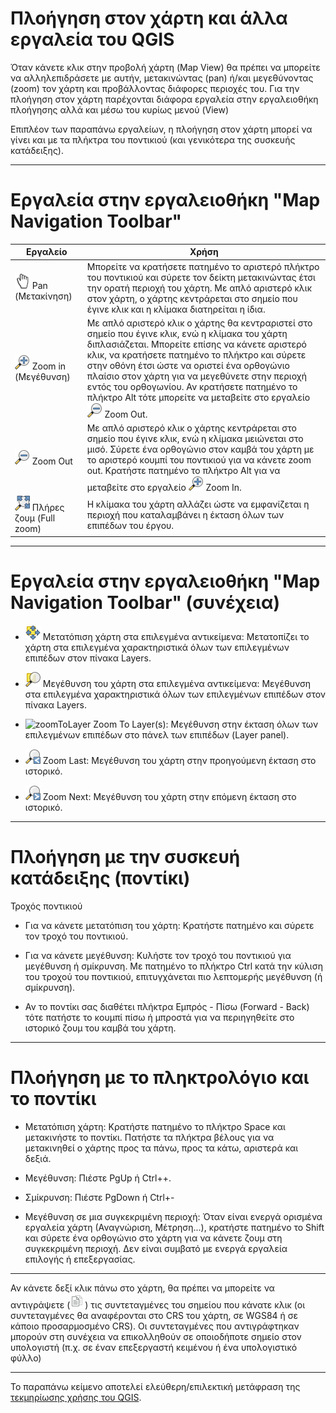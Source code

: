 # Πλοήγηση στον χάρτη και άλλα εργαλεία του QGIS

<!-- Όταν προσθέτετε ένα θεματικό επίπεδο στο QGIS, αυτό θα αναζητήσει αυτόματα το Σύστημα Αναφοράς Συντεταγμένων (CRS) στο οποίο αναφέρεται, εφόσον βέβαια αυτή η πληροφορία υπάρχει στο αρχείο προέλευσης (π.χ. σε ένα shapefile μπορεί να υπάρχει το συνοδευτικό/προαιρετικό αρχείο προέκτασης .prj). Εάν έχει οριστεί ένα διαφορετικό CRS στο έργο, τότε οι όλες οι συντεταγμένες του επιπέδου μετασχηματίζονται σε πραγματικό χρόνο ("on-the-fly") σε αυτό το CRS του έργου. -->

Όταν κάνετε κλικ στην προβολή χάρτη (Map View) θα πρέπει να μπορείτε να αλληλεπιδράσετε με αυτήν, μετακινώντας (pan) ή/και μεγεθύνοντας  (zoom) τον χάρτη και προβάλλοντας διάφορες περιοχές του. Για την πλοήγηση στον χάρτη παρέχονται διάφορα εργαλεία στην εργαλειοθήκη πλοήγησης αλλά και μέσω του κυρίως μενού (View)

Επιπλέον των παραπάνω εργαλείων, η πλοήγηση στον χάρτη μπορεί να γίνει και με τα πλήκτρα του ποντικιού (και γενικότερα της συσκευής κατάδειξης).

---

# Εργαλεία στην εργαλειοθήκη "Map Navigation Toolbar"

| Εργαλείο | Χρήση|
|----------|------|
|![pan](figures/mActionPan.png) Pan (Μετακίνηση) | Μπορείτε να κρατήσετε πατημένο το αριστερό πλήκτρο του ποντικιού και σύρετε τον δείκτη μετακινώντας έτσι την ορατή περιοχή του χάρτη. Με απλό αριστερό κλικ στον χάρτη, ο χάρτης κεντράρεται στο σημείο που έγινε κλικ και η κλίμακα διατηρείται η ίδια.   |
| ![zoomIn](figures/mActionZoomIn.png) Zoom in (Μεγέθυνση) | Με απλό αριστερό κλικ ο χάρτης θα κεντραριστεί στο σημείο που έγινε κλικ, ενώ η κλίμακα του χάρτη διπλασιάζεται. Μπορείτε επίσης να κάνετε αριστερό κλικ, να κρατήσετε πατημένο το πλήκτρο και σύρετε στην οθόνη έτσι ώστε να οριστεί ένα ορθογώνιο πλαίσιο στον χάρτη για να μεγεθύνετε στην περιοχή εντός του ορθογωνίου. Αν κρατήσετε πατημένο το πλήκτρο Alt τότε μπορείτε να μεταβείτε στο εργαλείο ![zoomOut](figures/mActionZoomOut.png) Zoom Out. |
|![zoomOut](figures/mActionZoomOut.png) Zoom Out | Με απλό αριστερό κλικ ο χάρτης κεντράρεται στο σημείο που έγινε κλικ, ενώ η κλίμακα μειώνεται στο μισό. Σύρετε ένα ορθογώνιο στον καμβά του χάρτη με το αριστερό κουμπί του ποντικιού για να κάνετε zoom out. Κρατήστε πατημένο το πλήκτρο Alt για να μεταβείτε στο εργαλείο ![zoomIn](figures/mActionZoomIn.png) Zoom In.|
|![zoomFullExtent](figures/mActionZoomFullExtent.png) Πλήρες ζουμ (Full zoom) | Η κλίμακα του χάρτη αλλάζει ώστε να εμφανίζεται η περιοχή που καταλαμβάνει η έκταση όλων των επιπέδων του έργου.|

---
# Εργαλεία στην εργαλειοθήκη "Map Navigation Toolbar" (συνέχεια)
 
- ![panToSelected](figures/mActionPanToSelected.png) Μετατόπιση χάρτη στα επιλεγμένα αντικείμενα: Μετατοπίζει το χάρτη στα επιλεγμένα χαρακτηριστικά όλων των επιλεγμένων επιπέδων στον πίνακα Layers.

- ![zoomToSelected](figures/mActionZoomToSelected.png) Μεγέθυνση του χάρτη στα επιλεγμένα αντικείμενα: Μεγέθυνση στα επιλεγμένα χαρακτηριστικά όλων των επιλεγμένων επιπέδων στον πίνακα Layers.

- ![zoomToLayer](figures/mActionZoomToLayer.png) Zoom To Layer(s): Μεγέθυνση στην έκταση όλων των επιλεγμένων επιπέδων στο πάνελ των επιπέδων (Layer panel).

- ![zoomLast](figures/mActionZoomLast.png) Zoom Last: Μεγέθυνση του χάρτη στην προηγούμενη έκταση στο ιστορικό.

- ![zoomNext](figures/mActionZoomNext.png) Zoom Next: Μεγέθυνση του χάρτη στην επόμενη έκταση στο ιστορικό.

---
# Πλοήγηση με την συσκευή κατάδειξης (ποντίκι)

Τροχός ποντικιού

* Για να κάνετε μετατόπιση του χάρτη: Κρατήστε πατημένο και σύρετε τον τροχό του ποντικιού.
    
* Για να κάνετε μεγέθυνση: Κυλήστε τον τροχό του ποντικιού για μεγέθυνση ή σμίκρυνση. Με πατημένο το πλήκτρο Ctrl κατά την κύλιση του τροχού του ποντικιού, επιτυγχάνεται πιο λεπτομερής μεγέθυνση (ή σμίκρυνση).
    
* Αν το ποντίκι σας διαθέτει πλήκτρα Εμπρός - Πίσω (Forward - Back) τότε πατήστε το κουμπί πίσω ή μπροστά για να περιηγηθείτε στο ιστορικό ζουμ του καμβά του χάρτη.
    
---

# Πλοήγηση με το πληκτρολόγιο και το ποντίκι

* Μετατόπιση χάρτη: Κρατήστε πατημένο το πλήκτρο Space και μετακινήστε το ποντίκι. Πατήστε τα πλήκτρα βέλους για να μετακινηθεί ο χάρτης προς τα πάνω, προς τα κάτω, αριστερά και δεξιά.
    
* Μεγέθυνση: Πιέστε PgUp ή Ctrl++.
    
* Σμίκρυνση: Πιέστε PgDown ή Ctrl+\-
    
* Μεγέθυνση σε μια συγκεκριμένη περιοχή: Όταν είναι ενεργά ορισμένα εργαλεία χάρτη (Αναγνώριση, Μέτρηση...), κρατήστε πατημένο το Shift και σύρετε ένα ορθογώνιο στο χάρτη για να κάνετε ζουμ στη συγκεκριμένη περιοχή. Δεν είναι συμβατό με ενεργά εργαλεία επιλογής ή επεξεργασίας.
    
--- 

Αν κάνετε δεξί κλικ πάνω στο χάρτη, θα πρέπει να μπορείτε να αντιγράψετε (![editCopy](figures/mActionEditCopy.png)) τις συντεταγμένες του σημείου που κάνατε κλικ (οι συντεταγμένες θα αναφέρονται στο CRS του χάρτη, σε WGS84 ή σε κάποιο προσαρμοσμένο CRS). Οι συντεταγμένες που αντιγράφτηκαν μπορούν στη συνέχεια να επικολληθούν σε οποιοδήποτε σημείο στον υπολογιστή (π.χ. σε έναν επεξεργαστή κειμένου ή ένα υπολογιστικό φύλλο)

---

Το παραπάνω κείμενο αποτελεί ελεύθερη/επιλεκτική μετάφραση της [τεκμηρίωσης χρήσης του QGIS](https://docs.qgis.org/3.28/en/docs/user_manual/map_views/map_view.html#exploring-the-map-view).